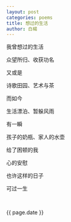 ```yaml
---
layout: post
categories: poems
title: 想过的生活
author: 白楊
---
```


我曾想过的生活

众望所归、收获功名

又或是

诗歌田园、艺术与茶

而如今

生活漂泊、暂躲风雨

有一瞬

孩子的奶瓶、家人的水壶

给了困顿的我

心的安慰

也许这样的日子

可过一生

&nbsp;

{{ page.date }}
